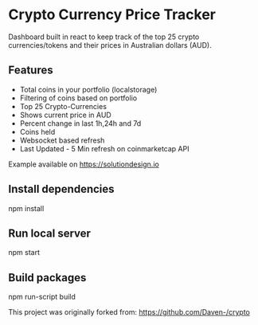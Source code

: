 # Crypto Currency Price Tracker
Dashboard built in react to keep track of the top 25 crypto currencies/tokens and their prices in Australian dollars (AUD).

## Features
- Total coins in your portfolio (localstorage)
- Filtering of coins based on portfolio
- Top 25 Crypto-Currencies
- Shows current price in AUD
- Percent change in last 1h,24h and 7d
- Coins held
- Websocket based refresh
- Last Updated - 5 Min refresh on coinmarketcap API

Example available on https://solutiondesign.io

## Install dependencies
npm install

## Run local server
npm start

## Build packages
npm run-script build

This project was originally forked from: <https://github.com/Daven-/crypto>
